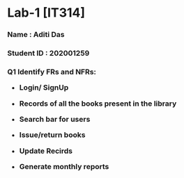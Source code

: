 # Lab-1																																																																													[IT314]                                                                                                                                                        
<h3> Name : Aditi Das </h3>                                                                                                                                 
<h3> Student ID : 202001259

  
 <br>

  
  <h3>Q1 Identify FRs and NFRs:
  
   - Login/ SignUp 
    
   - Records of all the books present in the library
    
   - Search bar for users
    
   - Issue/return books
    
   - Update Recirds
    
   - Generate monthly reports
    

